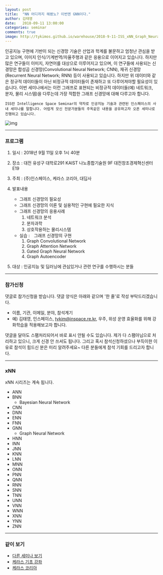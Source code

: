 ```yaml
---
layout: post
title:  "NN 어디까지 해봤노? 이번엔 GNN이다."
author: 김태영
date:   2018-09-11 13:00:00
categories: seminar
comments: true
image: http://tykimos.github.io/warehouse/2018-9-11-ISS_xNN_Graph_Neural_Network_title.png
---
```

인공지능 구현에 기반이 되는 신경망 기술은 산업과 학계를 불문하고 엄청난 관심을 받고 있으며, 이미지 인식/기계번역/자율주행과 같은 응용으로 이어지고 있습니다. 하지만 많은 연구들이 이미지, 자연어를 대상으로 이루어지고 있으며, 이 연구들에 사용되는 신경망은 합성곱 신경망(Convolutional Neural Network; CNN), 재귀 신경망(Recurrent Neural Network; RNN) 등이 사용되고 있습니다. 하지만 위 데이터와 같은 정규적 데이터들이 아닌 비정규적 데이터들이 존재하고 또 다루어져야할 필요성이 있습니다. 이번 세미나에서는 이런 그래프로 표현되는 비정규적 데이터들(예) 네트워크, 분자, 물리 시스템)을 다루는데 가장 적합한 그래프 신경망에 대해 다루고자 합니다.

    ISS란 Intelligence Space Seminar의 약자로 인공지능 기술과 관련된 인스페이스의 사내 세미나를 말합니다. 어렵게 모신 전문가분들의 주옥같은 내용을 공유하고자 오픈 세미나로 진행하고 있습니다.

![img](http://tykimos.github.io/warehouse/2018-9-11-ISS_xNN_Graph_Neural_Network_title.png)

---
### 프로그램

1. 일시 : 2018년 9월 11일 오후 1시 40분
2. 장소 : 대전 유성구 대학로291 KAIST 나노종합기술원 9F 대전창조경제혁신센터 E19
3. 주최 : (주)인스페이스, 케라스 코리아, 대딥사
4. 발표내용

    * 그래프 신경망의 필요성
    * 그래프 신경망의 이론 및 실용적인 구현에 필요한 지식 
    * 그래프 신경망의 응용사례
        1. 네트워크 분석
        2. 분자과학
        3. 상호작용하는 물리시스템
    * 실습 :　그래프 신경망의 구현
        1. Graph Convolutional Network
        2. Graph Attention Network
        3. Gated Graph Neural Network
        4. Graph Autoencoder

5. 대상 : 인공지능 및 딥러닝에 관심있거나 관련 연구를 수행하시는 분들

---

### 참가신청 

댓글로 참가신청을 받습니다. 댓글 양식은 아래와 같으며 '한 줄'로 작성 부탁드리겠습니다. 

* 이름, 기관, 이메일, 분야, 참석계기
* 예) 김태영, 인스페이스, tykim@inspace.re.kr, 우주, 위성 운영 효율화를 위해 강화학습을 적용해보고자 합니다.

댓글을 달아도 스팸처리되어서 바로 표시 안될 수도 있습니다. 제가 다 스팸아님으로 처리하고 있으니, 크게 신경 안 쓰셔도 됩니다. 그리고 혹시 참석신청하셨으나 부득이한 이유로 참석이 힘드신 분은 미리 알려주세요~ 다른 분들에게 참석 기회를 드리고자 합니다.

---

### xNN

xNN 시리즈는 계속 됩니다. 

* ANN
* BNN
    * Bayesian Neural Network
* CNN
* DNN
* ENN
* FNN
* GNN
    * Graph Neural Network
* HNN
* INN
* JNN
* KNN
* LNN
* MNN
* ONN
* PNN
* QNN
* RNN
* SNN
* TNN
* UNN
* VNN
* WNN
* XNN
* YNN
* ZNN

---

### 같이 보기

* [다른 세미나 보기](https://tykimos.github.io/seminar/)
* [케라스 기초 강좌](https://tykimos.github.io/lecture/)
* [케라스 코리아](https://www.facebook.com/groups/KerasKorea/)
